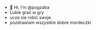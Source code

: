 - 👋 Hi, I’m @pogzaba
- Lubie grać w gry
- ucze sie robić swoje.
- pozdrawiam wszystkie dobre mordeczki

<!---
pogzaba/pogzaba is a ✨ special ✨ repository because its `README.md` (this file) appears on your GitHub profile.
You can click the Preview link to take a look at your changes.
--->

